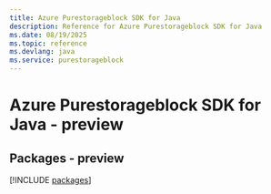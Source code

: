 ```yaml
---
title: Azure Purestorageblock SDK for Java
description: Reference for Azure Purestorageblock SDK for Java
ms.date: 08/19/2025
ms.topic: reference
ms.devlang: java
ms.service: purestorageblock
---
```

# Azure Purestorageblock SDK for Java - preview
## Packages - preview
[!INCLUDE [packages](purestorageblock-index.md)]